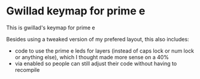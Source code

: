 # Gwillad keymap for prime e 
This is gwillad's keymap for prime e

Besides using a tweaked version of my prefered layout, this also includes:

* code to use the prime e leds for layers (instead of caps lock or num lock or anything else), which I thought made more sense on a 40%
* via enabled so people can still adjust their code without having to recompile
